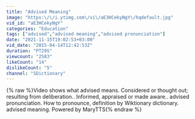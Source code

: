 ```yaml
---
title: "Advised Meaning"
image: "https:\/\/i.ytimg.com\/vi\/aE3HCekyNgY\/hqdefault.jpg"
vid_id: "aE3HCekyNgY"
categories: "Education"
tags: ["advised","advised meaning","advised pronunciation"]
date: "2021-11-15T19:02:53+03:00"
vid_date: "2015-04-14T12:42:53Z"
duration: "PT29S"
viewcount: "2583"
likeCount: "14"
dislikeCount: "5"
channel: "SDictionary"
---
```

{% raw %}Video shows what advised means. Considered or thought out; resulting from deliberation.. Informed, appraised or made aware..  advised pronunciation. How to pronounce, definition by Wiktionary dictionary. advised meaning. Powered by MaryTTS{% endraw %}
